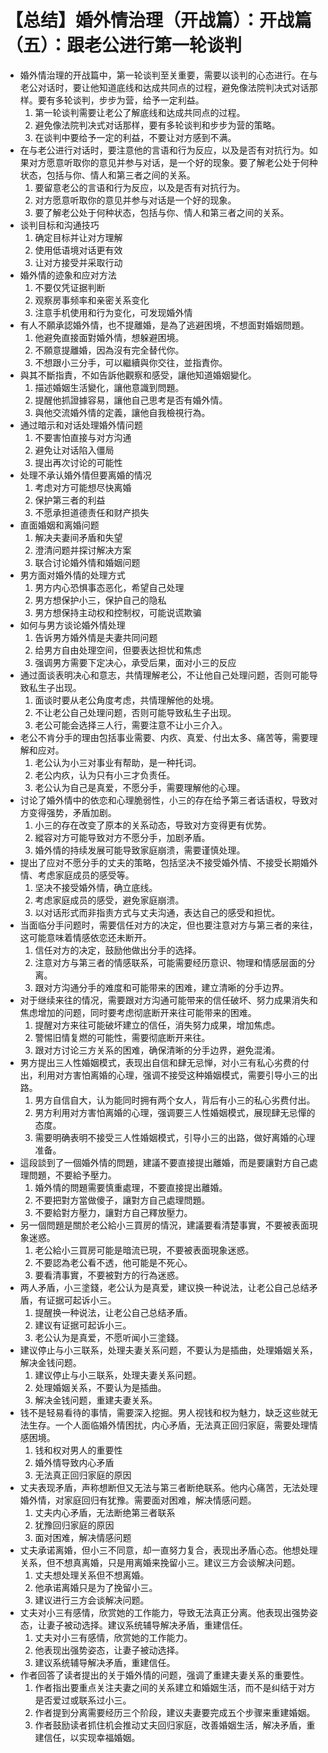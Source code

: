 # 【总结】婚外情治理（开战篇）：开战篇（五）：跟老公进行第一轮谈判

-   婚外情治理的开战篇中，第一轮谈判至关重要，需要以谈判的心态进行。在与老公对话时，要让他知道底线和达成共同点的过程，避免像法院判决式对话那样。要有多轮谈判，步步为营，给予一定利益。
    1.  第一轮谈判需要让老公了解底线和达成共同点的过程。
    2.  避免像法院判决式对话那样，要有多轮谈判和步步为营的策略。
    3.  在谈判中要给予一定的利益，不要让对方感到不满。
-   在与老公进行对话时，要注意他的言语和行为反应，以及是否有对抗行为。如果对方愿意听取你的意见并参与对话，是一个好的现象。要了解老公处于何种状态，包括与你、情人和第三者之间的关系。
    1.  要留意老公的言语和行为反应，以及是否有对抗行为。
    2.  对方愿意听取你的意见并参与对话是一个好的现象。
    3.  要了解老公处于何种状态，包括与你、情人和第三者之间的关系。
-   谈判目标和沟通技巧
    1.  确定目标并让对方理解
    2.  使用低语境对话更有效
    3.  让对方接受并采取行动
-   婚外情的迹象和应对方法
    1.  不要仅凭证据判断
    2.  观察房事频率和亲密关系变化
    3.  注意手机使用和行为变化，可发现婚外情
-   有人不願承認婚外情，也不提離婚，是為了逃避困境，不想面對婚姻問題。
    1.  他避免直接面對婚外情，想躲避困境。
    2.  不願意提離婚，因為沒有完全替代你。
    3.  不想跟小三分手，可以繼續與你交往，並指責你。
-   與其不斷指責，不如告訴他觀察和感受，讓他知道婚姻變化。
    1.  描述婚姻生活變化，讓他意識到問題。
    2.  提醒他抓證據容易，讓他自己思考是否有婚外情。
    3.  與他交流婚外情的定義，讓他自我檢視行為。
-   通过暗示和对话处理婚外情问题
    1.  不要害怕直接与对方沟通
    2.  避免让对话陷入僵局
    3.  提出再次讨论的可能性
-   处理不承认婚外情但要离婚的情况
    1.  考虑对方可能想尽快离婚
    2.  保护第三者的利益
    3.  不愿承担道德责任和财产损失
-   直面婚姻和离婚问题
    1.  解决夫妻间矛盾和失望
    2.  澄清问题并探讨解决方案
    3.  联合讨论婚外情和婚姻问题
-   男方面对婚外情的处理方式
    1.  男方内心恐惧事态恶化，希望自己处理
    2.  男方想保护小三，保护自己的隐私
    3.  男方想保持主动权和控制权，可能说谎欺骗
-   如何与男方谈论婚外情处理
    1.  告诉男方婚外情是夫妻共同问题
    2.  给男方自由处理空间，但要表达担忧和焦虑
    3.  强调男方需要下定决心，承受后果，面对小三的反应
-   通过面谈表明决心和意志，共情理解老公，不让他自己处理问题，否则可能导致私生子出现。
    1.  面谈时要从老公角度考虑，共情理解他的处境。
    2.  不让老公自己处理问题，否则可能导致私生子出现。
    3.  老公可能会选择三人行，需要注意不让小三介入。
-   老公不肯分手的理由包括事业需要、内疚、真爱、付出太多、痛苦等，需要理解和应对。
    1.  老公认为小三对事业有帮助，是一种托词。
    2.  老公内疚，认为只有小三才负责任。
    3.  老公认为自己是真爱，不愿分手，需要理解他的心理。
-   讨论了婚外情中的依恋和心理脆弱性，小三的存在给予第三者话语权，导致对方变得强势，矛盾加剧。
    1.  小三的存在改变了原本的关系动态，导致对方变得更有优势。
    2.  縱容对方可能导致对方不愿分手，加剧矛盾。
    3.  婚外情的持续发展可能导致家庭崩溃，需要谨慎处理。
-   提出了应对不愿分手的丈夫的策略，包括坚决不接受婚外情、不接受长期婚外情、考虑家庭成员的感受等。
    1.  坚决不接受婚外情，确立底线。
    2.  考虑家庭成员的感受，避免家庭崩溃。
    3.  以对话形式而非指责方式与丈夫沟通，表达自己的感受和担忧。
-   当面临分手问题时，需要信任对方的决定，但也要注意对方与第三者的来往，这可能意味着情感依恋还未断开。
    1.  信任对方的决定，鼓励他做出分手的选择。
    2.  注意对方与第三者的情感联系，可能需要经历意识、物理和情感层面的分离。
    3.  跟对方沟通分手的难度和可能带来的困难，建立清晰的分手边界。
-   对于继续来往的情况，需要跟对方沟通可能带来的信任破坏、努力成果消失和焦虑增加的问题，同时要考虑彻底断开来往可能带来的困难。
    1.  提醒对方来往可能破坏建立的信任，消失努力成果，增加焦虑。
    2.  警惕旧情复燃的可能性，需要彻底断开来往。
    3.  跟对方讨论三方关系的困难，确保清晰的分手边界，避免混淆。
-   男方提出三人性婚姻模式，表现出自信和肆无忌惮，对小三有私心劣费的付出，利用对方害怕离婚的心理，强调不接受这种婚姻模式，需要引导小三的出路。
    1.  男方自信自大，认为能同时拥有两个女人，背后有小三的私心劣费付出。
    2.  男方利用对方害怕离婚的心理，强调要三人性婚姻模式，展现肆无忌憚的态度。
    3.  需要明确表明不接受三人性婚姻模式，引导小三的出路，做好离婚的心理准备。
-   這段談到了一個婚外情的問題，建議不要直接提出離婚，而是要讓對方自己處理問題，不要給予壓力。
    1.  婚外情的問題需要慎重處理，不要直接提出離婚。
    2.  不要把對方當做傻子，讓對方自己處理問題。
    3.  不要給對方壓力，讓對方自己釋放壓力。
-   另一個問題是關於老公給小三買房的情況，建議要看清楚事實，不要被表面現象迷惑。
    1.  老公給小三買房可能是暗流已現，不要被表面現象迷惑。
    2.  不要認為老公看不透，他可能是不死心。
    3.  要看清事實，不要被對方的行為迷惑。
-   两人矛盾，小三塗錢，老公认为是真爱，建议换一种说法，让老公自己总结矛盾，有证据可起诉小三。
    1.  提醒换一种说法，让老公自己总结矛盾。
    2.  建议有证据可起诉小三。
    3.  老公认为是真爱，不愿听闻小三塗錢。
-   建议停止与小三联系，处理夫妻关系问题，不要认为是插曲，处理婚姻关系，解决金钱问题。
    1.  建议停止与小三联系，处理夫妻关系问题。
    2.  处理婚姻关系，不要认为是插曲。
    3.  解决金钱问题，重建夫妻关系。
-   钱不是轻易看待的事情，需要深入挖掘。男人视钱和权为魅力，缺乏这些就无法生存。一个人面临婚外情困扰，内心矛盾，无法真正回归家庭，需要处理情感困境。
    1.  钱和权对男人的重要性
    2.  婚外情导致内心矛盾
    3.  无法真正回归家庭的原因
-   丈夫表现矛盾，声称想断但又无法与第三者断绝联系。他内心痛苦，无法处理婚外情，对家庭回归有犹豫。需要面对困难，解决情感问题。
    1.  丈夫内心矛盾，无法断绝第三者联系
    2.  犹豫回归家庭的原因
    3.  面对困难，解决情感问题
-   丈夫承诺离婚，但小三不同意，却一直努力复合，表现出矛盾心态。他想处理关系，但不想真离婚，只是用离婚来挽留小三。建议三方会谈解决问题。
    1.  丈夫想处理关系但不想离婚。
    2.  他承诺离婚只是为了挽留小三。
    3.  建议进行三方会谈解决问题。
-   丈夫对小三有感情，欣赏她的工作能力，导致无法真正分离。他表现出强势姿态，让妻子被动选择。建议系统辅导解决矛盾，重建信任。
    1.  丈夫对小三有感情，欣赏她的工作能力。
    2.  他表现出强势姿态，让妻子被动选择。
    3.  建议系统辅导解决矛盾，重建信任。
-   作者回答了读者提出的关于婚外情的问题，强调了重建夫妻关系的重要性。
    1.  作者指出要重点关注夫妻之间的关系建立和婚姻生活，而不是纠结于对方是否爱过或联系过小三。
    2.  作者提到分离需要经历三个阶段，建议夫妻要完成五个步骤来重建婚姻。
    3.  作者鼓励读者抓住机会推动丈夫回归家庭，改善婚姻生活，解决矛盾，重建信任，以实现幸福婚姻。